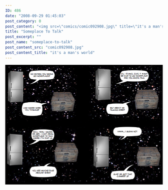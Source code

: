 ```yaml
---
ID: 486
date: "2008-09-29 01:45:03"
post_category: 0
post_content: "<img src=\"comics/comic092908.jpg\" title=\"it's a man's world\" />"
title: "Someplace To Talk"
post_excerpt: ""
post_name: "someplace-to-talk"
post_content_src: "comic092908.jpg"
post_content_title: "it's a man's world"
---
```



[![it's a man's world](/comics-hi-res/comic092908.jpg)](/comics-hi-res/comic092908.jpg)
